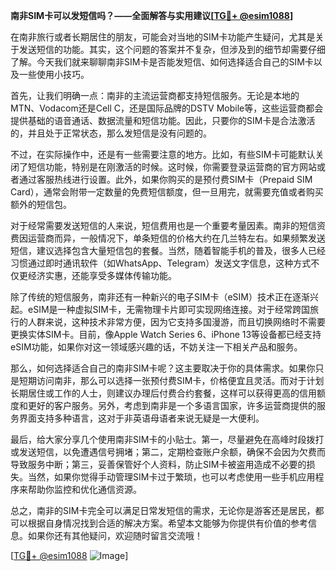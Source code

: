 **南非SIM卡可以发短信吗？——全面解答与实用建议[[TG💪+ @esim1088](https://t.me/s/esim1088)]**

在南非旅行或者长期居住的朋友，可能会对当地的SIM卡功能产生疑问，尤其是关于发送短信的功能。其实，这个问题的答案并不复杂，但涉及到的细节却需要仔细了解。今天我们就来聊聊南非SIM卡是否能发短信、如何选择适合自己的SIM卡以及一些使用小技巧。

首先，让我们明确一点：南非的主流运营商都支持短信服务。无论是本地的MTN、Vodacom还是Cell C，还是国际品牌的DSTV Mobile等，这些运营商都会提供基础的语音通话、数据流量和短信功能。因此，只要你的SIM卡是合法激活的，并且处于正常状态，那么发短信是没有问题的。

不过，在实际操作中，还是有一些需要注意的地方。比如，有些SIM卡可能默认关闭了短信功能，特别是在刚激活的时候。这时候，你需要登录运营商的官方网站或者通过客服热线进行设置。此外，如果你购买的是预付费SIM卡（Prepaid SIM Card），通常会附带一定数量的免费短信额度，但一旦用完，就需要充值或者购买额外的短信包。

对于经常需要发送短信的人来说，短信费用也是一个重要考量因素。南非的短信资费因运营商而异，一般情况下，单条短信的价格大约在几兰特左右。如果频繁发送短信，建议选择包含大量短信包的套餐。当然，随着智能手机的普及，很多人已经习惯通过即时通讯软件（如WhatsApp、Telegram）发送文字信息，这种方式不仅更经济实惠，还能享受多媒体传输功能。

除了传统的短信服务，南非还有一种新兴的电子SIM卡（eSIM）技术正在逐渐兴起。eSIM是一种虚拟SIM卡，无需物理卡片即可实现网络连接。对于经常跨国旅行的人群来说，这种技术非常方便，因为它支持多国漫游，而且切换网络时不需要更换实体SIM卡。目前，像Apple Watch Series 6、iPhone 13等设备都已经支持eSIM功能，如果你对这一领域感兴趣的话，不妨关注一下相关产品和服务。

那么，如何选择适合自己的南非SIM卡呢？这主要取决于你的具体需求。如果你只是短期访问南非，那么可以选择一张预付费SIM卡，价格便宜且灵活。而对于计划长期居住或工作的人士，则建议办理后付费合约套餐，这样可以获得更高的信用额度和更好的客户服务。另外，考虑到南非是一个多语言国家，许多运营商提供的服务界面支持多种语言，这对于非英语母语者来说无疑是一大便利。

最后，给大家分享几个使用南非SIM卡的小贴士。第一，尽量避免在高峰时段拨打或发送短信，以免遭遇信号拥堵；第二，定期检查账户余额，确保不会因为欠费而导致服务中断；第三，妥善保管好个人资料，防止SIM卡被盗用造成不必要的损失。当然，如果你觉得手动管理SIM卡过于繁琐，也可以考虑使用一些手机应用程序来帮助你监控和优化通信资源。

总之，南非的SIM卡完全可以满足日常发短信的需求，无论你是游客还是居民，都可以根据自身情况找到合适的解决方案。希望本文能够为你提供有价值的参考信息。如果你还有其他疑问，欢迎随时留言交流哦！

[[TG💪+ @esim1088](https://t.me/s/esim1088) ![Image](https://i.postimg.cc/4NQfJmqS/Snipaste-2025-05-13-00-14-12.png)]